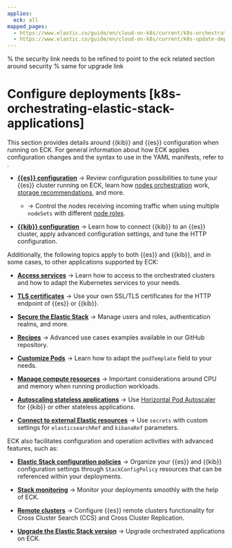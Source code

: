 ```yaml
---
applies:
  eck: all
mapped_pages:
  - https://www.elastic.co/guide/en/cloud-on-k8s/current/k8s-orchestrating-elastic-stack-applications.html
  - https://www.elastic.co/guide/en/cloud-on-k8s/current/k8s-update-deployment.html
---
```


% the security link needs to be refined to point to the eck related section around security
% same for upgrade link

# Configure deployments [k8s-orchestrating-elastic-stack-applications]

This section provides details around {{kib}} and {{es}} configuration when running on ECK. For general information about how ECK applies configuration changes and the syntax to use in the YAML manifests, refer to [](./update-deployments.md).

* [**{{es}} configuration**](elasticsearch-configuration.md) → Review configuration possibilities to tune your {{es}} cluster running on ECK, learn how [nodes orchestration](./nodes-orchestration.md) work, [storage recommendations](./storage-recommendations.md), and more.

  * [](./requests-routing-to-elasticsearch-nodes.md) → Control the nodes receiving incoming traffic when using multiple `nodeSets` with different [node roles](https://www.elastic.co/guide/en/elasticsearch/reference/current/node-roles-overview.html).

* [**{{kib}} configuration**](kibana-configuration.md) → Learn how to connect {{kib}} to an {{es}} cluster, apply advanced configuration settings, and tune the HTTP configuration.

Additionally, the following topics apply to both {{es}} and {{kib}}, and in some cases, to other applications supported by ECK:

* [**Access services**](accessing-services.md) → Learn how to access to the orchestrated clusters and how to adapt the Kubernetes services to your needs.

* [**TLS certificates**](./tls-certificates.md) → Use your own SSL/TLS certificates for the HTTP endpoint of {{es}} or {{kib}}.

* [**Secure the Elastic Stack**](../../security.md) → Manage users and roles, authentication realms, and more.

* [**Recipes**](recipes.md) → Advanced use cases examples available in our GitHub repository. 

* [**Customize Pods**](customize-pods.md) → Learn how to adapt the `podTemplate` field to your needs.

* [**Manage compute resources**](manage-compute-resources.md) → Important considerations around CPU and memory when running production workloads.

* [**Autoscaling stateless applications**](../../autoscaling/autoscaling-stateless-applications-on-eck.md) → Use [Horizontal Pod Autoscaler](https://kubernetes.io/docs/tasks/run-application/horizontal-pod-autoscale/) for {{kib}} or other stateless applications.

* [**Connect to external Elastic resources**](connect-to-external-elastic-resources.md) → Use `secrets` with custom settings for `elasticsearchRef` and `kibanaRef` parameters.

ECK also facilitates configuration and operation activities with advanced features, such as:

* [**Elastic Stack configuration policies**](elastic-stack-configuration-policies.md) → Organize your {{es}} and {{kib}} configuration settings through `StackConfigPolicy` resources that can be referenced within your deployments.

* [**Stack monitoring**](https://www.elastic.co/guide/en/cloud-on-k8s/current/k8s-stack-monitoring.html) → Monitor your deployments smoothly with the help of ECK.

* [**Remote clusters**](/deploy-manage/remote-clusters/eck-remote-clusters.md) → Configure {{es}} remote clusters functionality for Cross Cluster Search (CCS) and Cross Cluster Replication.

* [**Upgrade the Elastic Stack version**](../../upgrade/deployment-or-cluster.md) → Upgrade orchestrated applications on ECK.